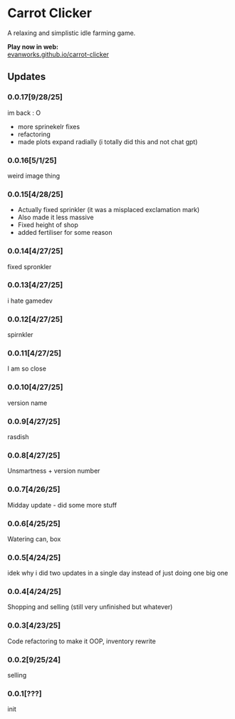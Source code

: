 # Carrot Clicker
A relaxing and simplistic idle farming game.

**Play now in web:**  
<a href="https://evanworks.github.io/carrot-clicker">evanworks.github.io/carrot-clicker</a>

## Updates

### 0.0.17[9/28/25]

im back : O

* more sprinekelr fixes
* refactoring
* made plots expand radially (i totally did this and not chat gpt)

### 0.0.16[5/1/25]

weird image thing

### 0.0.15[4/28/25]

* Actually fixed sprinkler (it was a misplaced exclamation mark)
* Also made it less massive
* Fixed height of shop
* added fertiliser for some reason


### 0.0.14[4/27/25]
fixed spronkler

### 0.0.13[4/27/25]
i hate gamedev

### 0.0.12[4/27/25]
spirnkler

### 0.0.11[4/27/25]
I am so close

### 0.0.10[4/27/25]
version name

### 0.0.9[4/27/25]
rasdish

### 0.0.8[4/27/25]
Unsmartness + version number

### 0.0.7[4/26/25]
Midday update - did some more stuff

### 0.0.6[4/25/25]
Watering can, box

### 0.0.5[4/24/25]
idek why i did two updates in a single day instead of just doing one big one

### 0.0.4[4/24/25]
Shopping and selling (still very unfinished but whatever)

### 0.0.3[4/23/25]
Code refactoring to make it OOP, inventory rewrite

### 0.0.2[9/25/24]
selling

### 0.0.1[???]
init